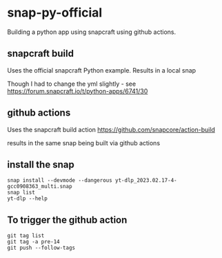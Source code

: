 # snap-py-official

Building a python app using snapcraft using github actions.

## snapcraft build

Uses the official snapcraft Python example.
Results in a local snap

Though I had to change the yml slightly - see https://forum.snapcraft.io/t/python-apps/6741/30 

## github actions

Uses the snapcraft build action
https://github.com/snapcore/action-build

results in the same snap being built via github actions

## install the snap

	snap install --devmode --dangerous yt-dlp_2023.02.17-4-gcc0908363_multi.snap
	snap list
	yt-dlp --help

## To trigger the github action

	git tag list
	git tag -a pre-14
	git push --follow-tags

